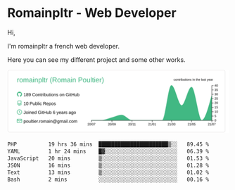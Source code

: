 # Romainpltr - Web Developer

Hi,

I'm romainpltr a french web developer.

Here you can see my different project and some other works.



[![](https://raw.githubusercontent.com/romainpltr/romainpltr/master/profile-summary-card-output/vue/0-profile-details.svg)](https://github.com/vn7n24fzkq/github-profile-summary-cards)

<!--START_SECTION:waka-->

```text
PHP          19 hrs 36 mins  ██████████████████████▒░░   89.45 %
YAML         1 hr 24 mins    █▓░░░░░░░░░░░░░░░░░░░░░░░   06.39 %
JavaScript   20 mins         ▒░░░░░░░░░░░░░░░░░░░░░░░░   01.53 %
JSON         16 mins         ▒░░░░░░░░░░░░░░░░░░░░░░░░   01.28 %
Text         13 mins         ▒░░░░░░░░░░░░░░░░░░░░░░░░   01.02 %
Bash         2 mins          ░░░░░░░░░░░░░░░░░░░░░░░░░   00.16 %
```

<!--END_SECTION:waka-->
